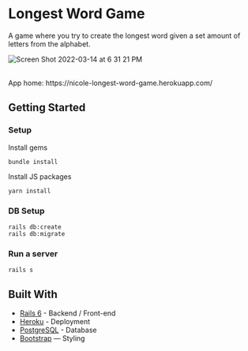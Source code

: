 # Longest Word Game

A game where you try to create the longest word given a set amount of letters from the alphabet.

![Screen Shot 2022-03-14 at 6 31 21 PM](https://user-images.githubusercontent.com/94948064/158147169-3b86fc6f-8c0a-482f-97cf-8322c24b3485.png)

<br>
App home: https://nicole-longest-word-game.herokuapp.com/
   
## Getting Started
### Setup

Install gems
```
bundle install
```
Install JS packages
```
yarn install
```

### DB Setup
```
rails db:create
rails db:migrate
```

### Run a server
```
rails s
```

## Built With
- [Rails 6](https://guides.rubyonrails.org/) - Backend / Front-end
- [Heroku](https://heroku.com/) - Deployment
- [PostgreSQL](https://www.postgresql.org/) - Database
- [Bootstrap](https://getbootstrap.com/) — Styling
